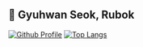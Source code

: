 ## 👋 Gyuhwan Seok, Rubok

[![Github Profile](https://github-readme-stats.vercel.app/api?username=truespring&count_private=true&hide=stars&show_icons=true&theme=vue-dark)](https://github.com/truespring)
[![Top Langs](https://github-readme-stats.vercel.app/api/top-langs/?username=truespring&layout=compact&langs_count=6&card_width=260)](https://github.com/truespring/github-readme-stats)

<!-- ![Github Graph](https://activity-graph.herokuapp.com/graph?username=truespring&area=false&theme=xcode&hide_border=true) -->
